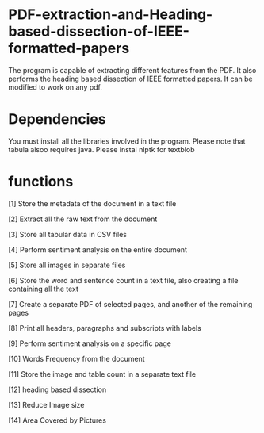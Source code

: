 # PDF-extraction-and-Heading-based-dissection-of-IEEE-formatted-papers
The program is capable of extracting different features from the PDF. It also performs the heading based dissection of IEEE formatted papers. It can be modified to work on any pdf.

# Dependencies 
You must install all the libraries involved in the program.
Please note that tabula alsoo requires java.
Please instal nlptk for textblob

# functions
[1]  Store the metadata of the document in a text file

[2]  Extract all the raw text from the document

[3]  Store all tabular data in CSV files

[4]  Perform sentiment analysis on the entire document

[5]  Store all images in separate files

[6]  Store the word and sentence count in a text file, also creating a file containing all the text

[7]  Create a separate PDF of selected pages, and another of the remaining pages

[8]  Print all headers, paragraphs and subscripts with labels

[9]  Perform sentiment analysis on a specific page

[10] Words Frequency from the document

[11] Store the image and table count in a separate text file

[12] heading based dissection

[13] Reduce Image size


[14] Area Covered by Pictures



